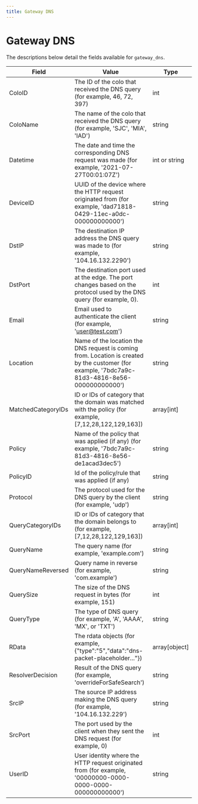 ```yaml
---
title: Gateway DNS
---
```


# Gateway DNS

The descriptions below detail the fields available for `gateway_dns`.

<TableWrap>

| Field              | Value                                                                                                                                          | Type          |
| ------------------ | ---------------------------------------------------------------------------------------------------------------------------------------------- | ------------- |
| ColoID             | The ID of the colo that received the DNS query (for example, 46, 72, 397)                                                                      | int           |
| ColoName           | The name of the colo that received the DNS query (for example, 'SJC', 'MIA', 'IAD')                                                            | string        |
| Datetime           | The date and time the corresponding DNS request was made (for example, '2021-07-27T00:01:07Z')                                                 | int or string |
| DeviceID           | UUID of the device where the HTTP request originated from (for example, 'dad71818-0429-11ec-a0dc-000000000000')                                | string        |
| DstIP              | The destination IP address the DNS query was made to (for example, '104.16.132.2290')                                                          | string        |
| DstPort            | The destination port used at the edge. The port changes based on the protocol used by the DNS query (for example, 0).                          | int           |
| Email              | Email used to authenticate the client (for example, 'user@test.com')                                                                           | string        |
| Location           | Name of the location the DNS request is coming from. Location is created by the customer (for example, '7bdc7a9c-81d3-4816-8e56-000000000000') | string        |
| MatchedCategoryIDs | ID or IDs of category that the domain was matched with the policy (for example, [7,12,28,122,129,163])                                         | array[int]    |
| Policy             | Name of the policy that was applied (if any) (for example, '7bdc7a9c-81d3-4816-8e56-de1acad3dec5')                                             | string        |
| PolicyID           | Id of the policy/rule that was applied (if any)                                                                                                | string        |
| Protocol           | The protocol used for the DNS query by the client (for example, 'udp')                                                                         | string        |
| QueryCategoryIDs   | ID or IDs of category that the domain belongs to (for example, [7,12,28,122,129,163])                                                          | array[int]    |
| QueryName          | The query name (for example, 'example.com')                                                                                                    | string        |
| QueryNameReversed  | Query name in reverse (for example, 'com.example')                                                                                             | string        |
| QuerySize          | The size of the DNS request in bytes (for example, 151)                                                                                        | int           |
| QueryType          | The type of DNS query (for example, 'A', 'AAAA', 'MX', or 'TXT')                                                                               | string        |
| RData              | The rdata objects (for example, {"type":"5","data":"dns-packet-placeholder..."})                                                               | array[object] |
| ResolverDecision   | Result of the DNS query (for example, 'overrideForSafeSearch')                                                                                 | string        |
| SrcIP              | The source IP address making the DNS query (for example, '104.16.132.229')                                                                     | string        |
| SrcPort            | The port used by the client when they sent the DNS request (for example, 0)                                                                    | int           |
| UserID             | User identity where the HTTP request originated from (for example, '00000000-0000-0000-0000-000000000000')                                     | string        |

</TableWrap>